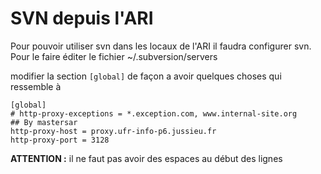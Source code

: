 # SVN depuis l'ARI #

Pour pouvoir utiliser svn dans les locaux de l'ARI il faudra configurer svn. Pour le faire éditer le fichier ~/.subversion/servers

modifier la section `[global]` de façon a avoir quelques choses qui ressemble à

```
[global]
# http-proxy-exceptions = *.exception.com, www.internal-site.org
## By mastersar
http-proxy-host = proxy.ufr-info-p6.jussieu.fr
http-proxy-port = 3128
```

**ATTENTION :** il ne faut pas avoir des espaces au début des lignes